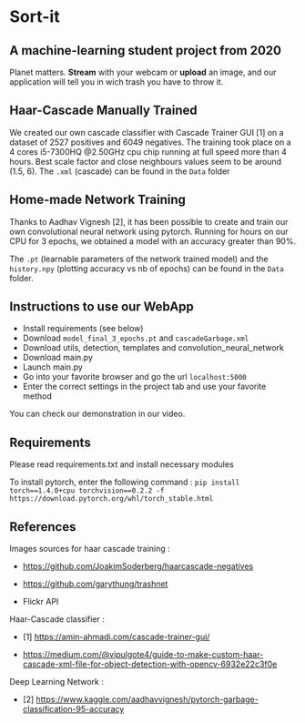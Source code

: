 # Sort-it

## A machine-learning student project from 2020

Planet matters. **Stream** with your webcam or **upload** an image, and our application will tell you in wich trash you have to throw it.

## Haar-Cascade Manually Trained

We created our own cascade classifier with Cascade Trainer GUI [1] on a dataset of 2527 positives and 6049 negatives. The training took place on a 4 cores i5-7300HQ @2.50GHz cpu chip running at full speed more than 4 hours.
Best scale factor and close neighbours values seem to be around (1.5, 6).
The `.xml` (cascade) can be found in the `Data` folder

## Home-made Network Training

 Thanks to Aadhav Vignesh [2], it has been possible to create and train our own convolutional neural network using pytorch. Running for hours on our CPU for 3 epochs, we obtained a model with an accuracy greater than 90%.

 The `.pt` (learnable parameters of the network trained model) and the `history.npy` (plotting accuracy vs nb of epochs) can be found in the `Data` folder.

## Instructions to use our WebApp

* Install requirements (see below)
* Download `model_final_3_epochs.pt` and `cascadeGarbage.xml`
* Download utils, detection, templates and convolution_neural_network
* Download main.py
* Launch main.py
* Go into your favorite browser and go the url `localhost:5000`
* Enter the correct settings in the project tab and use your favorite method

You can check our demonstration in our video.

## Requirements

Please read requirements.txt and install necessary modules

To install pytorch, enter the following command :
`pip install torch==1.4.0+cpu torchvision==0.2.2 -f https://download.pytorch.org/whl/torch_stable.html`

## References

Images sources for haar cascade training :

* <https://github.com/JoakimSoderberg/haarcascade-negatives>

* <https://github.com/garythung/trashnet>

* Flickr API

Haar-Cascade classifier :

* [1] <https://amin-ahmadi.com/cascade-trainer-gui/>

* <https://medium.com/@vipulgote4/guide-to-make-custom-haar-cascade-xml-file-for-object-detection-with-opencv-6932e22c3f0e>

Deep Learning Network :

* [2] <https://www.kaggle.com/aadhavvignesh/pytorch-garbage-classification-95-accuracy>
